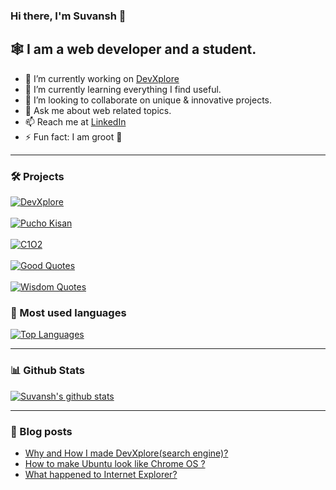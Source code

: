 ### Hi there, I'm Suvansh 👋

## :spider_web: I am a web developer and a student.

- 🔭 I’m currently working on [DevXplore](https://github.com/suvansh-rana/developer-search)
- 🌱 I’m currently learning everything I find useful.
- :handshake: I’m looking to collaborate on unique & innovative projects.
- 💬 Ask me about web related topics.
- 📫 Reach me at [LinkedIn](https://linkedin.com/in/suvansh-rana)
- ⚡ Fun fact: I am groot :deciduous_tree:	

---

### :hammer_and_wrench: Projects

[![DevXplore](https://github-readme-stats.vercel.app/api/pin/?username=suvansh-rana&repo=developer-search&theme=dark)](https://github.com/suvansh-rana/developer-search)
<br/>
<br/>
[![Pucho Kisan](https://github-readme-stats.vercel.app/api/pin/?username=aayushbisen&repo=pucho-kisan&theme=dark)](https://github.com/aayushbisen/pucho-kisan)
<br/>
<br/>
[![C1O2](https://github-readme-stats.vercel.app/api/pin/?username=suvansh-rana&repo=C1O2&theme=dark)](https://github.com/suvansh-rana/C1O2)
<br/>
<br/>
[![Good Quotes](https://github-readme-stats.vercel.app/api/pin/?username=suvansh-rana&repo=good-quotes&theme=dark)](https://github.com/suvansh-rana/good-quotes)
<br/>
<br/>
[![Wisdom Quotes](https://github-readme-stats.vercel.app/api/pin/?username=suvansh-rana&repo=wisdom_quotes&theme=dark)](https://github.com/suvansh-rana/wisdom_quotes)



### :rocket:  Most used languages
[![Top Languages](https://github-readme-stats.vercel.app/api/top-langs/?username=suvansh-rana&hide=dart&hide_title=true&theme=dark)](https://github.com/anuraghazra/github-readme-stats)

---

### :bar_chart: Github Stats
[![Suvansh's github stats](https://github-readme-stats.vercel.app/api?username=suvansh-rana&include_all_commits=true&count_private=true&show_icons=true&hide_title=true&theme=dark)](https://github.com/anuraghazra/github-readme-stats)

--- 

### :book: Blog posts
<!-- BLOG-POST-LIST:START -->
- [Why and How I made DevXplore(search engine)?](https://medium.com/@suvansh_rana/why-and-how-i-made-devxplore-search-engine-edc1db774aa9?source=rss-3ac23aa0cb16------2)
- [How to make Ubuntu look like Chrome OS ?](https://medium.com/tech-void/how-to-make-ubuntu-look-like-chrome-os-14d15acfc7b4?source=rss-3ac23aa0cb16------2)
- [What happened to Internet Explorer?](https://medium.com/tech-void/what-happened-to-internet-explorer-8e4a903a69a0?source=rss-3ac23aa0cb16------2)
<!-- BLOG-POST-LIST:END -->
